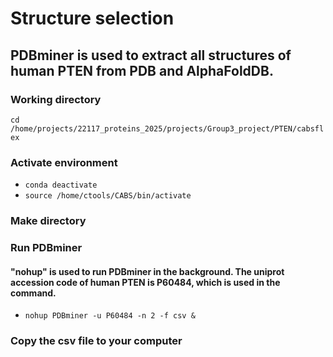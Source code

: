 # Structure selection

## PDBminer is used to extract all structures of human PTEN from PDB and AlphaFoldDB.

### Working directory
`cd /home/projects/22117_proteins_2025/projects/Group3_project/PTEN/cabsflex`

### Activate environment
- `conda deactivate`
- `source /home/ctools/CABS/bin/activate`

### Make directory

### Run PDBminer
#### "nohup" is used to run PDBminer in the background. The uniprot accession code of human PTEN is P60484, which is used in the command.
- `nohup PDBminer -u P60484 -n 2 -f csv &`

### Copy the csv file to your computer 
